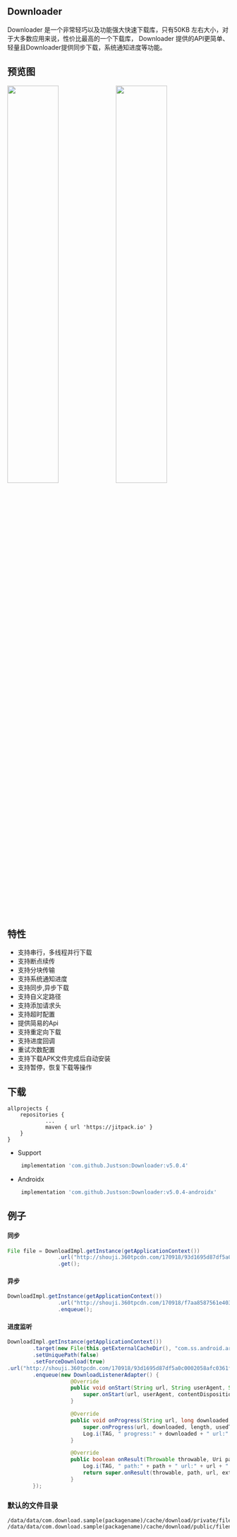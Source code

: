 ## Downloader
Downloader 是一个非常轻巧以及功能强大快速下载库，只有50KB 左右大小，对于大多数应用来说，性价比最高的一个下载库， Downloader 提供的API更简单、轻量且Downloader提供同步下载，系统通知进度等功能。

## 预览图

<a href="img/download1.jpg"><img src="img/download1.jpg" width="48%"/></a> <a href="img/download2.jpg"><img src="img/download2.jpg" width="48%"/></a> 

## 特性

* 支持串行，多线程并行下载
* 支持断点续传
* 支持分块传输
* 支持系统通知进度
* 支持同步,异步下载
* 支持自义定路径
* 支持添加请求头
* 支持超时配置
* 提供简易的Api
* 支持重定向下载
* 支持进度回调
* 重试次数配置
* 支持下载APK文件完成后自动安装
* 支持暂停，恢复下载等操作

## 下载
```
allprojects {
	repositories {
			...
			maven { url 'https://jitpack.io' }
	}
}
```

* Support

   ```groovy
	implementation 'com.github.Justson:Downloader:v5.0.4' 
	```

* Androidx

   ```groovy
    implementation 'com.github.Justson:Downloader:v5.0.4-androidx'
   ```

## 例子

#### 同步
```java
File file = DownloadImpl.getInstance(getApplicationContext())
				.url("http://shouji.360tpcdn.com/170918/93d1695d87df5a0c0002058afc0361f1/com.ss.android.article.news_636.apk")
				.get();
```

#### 异步
```java
DownloadImpl.getInstance(getApplicationContext())
                .url("http://shouji.360tpcdn.com/170918/f7aa8587561e4031553316ada312ab38/com.tencent.qqlive_13049.apk")
                .enqueue();
```

#### 进度监听
```java
DownloadImpl.getInstance(getApplicationContext())
		.target(new File(this.getExternalCacheDir(), "com.ss.android.article.news_636.apk"))
		.setUniquePath(false)
		.setForceDownload(true)
.url("http://shouji.360tpcdn.com/170918/93d1695d87df5a0c0002058afc0361f1/com.ss.android.article.news_636.apk")
		.enqueue(new DownloadListenerAdapter() {
					@Override
					public void onStart(String url, String userAgent, String contentDisposition, String mimetype, long contentLength, Extra extra) {
						super.onStart(url, userAgent, contentDisposition, mimetype, contentLength, extra);
					}

					@Override
					public void onProgress(String url, long downloaded, long length, long usedTime) {
						super.onProgress(url, downloaded, length, usedTime);
						Log.i(TAG, " progress:" + downloaded + " url:" + url);
					}

					@Override
					public boolean onResult(Throwable throwable, Uri path, String url, Extra extra) {
						Log.i(TAG, " path:" + path + " url:" + url + " length:" + new File(path.getPath()).length());
						return super.onResult(throwable, path, url, extra);
					}
		});
```

### 默认的文件目录
```
/data/data/com.download.sample(packagename)/cache/download/private/filename.jpg
/data/data/com.download.sample(packagename)/cache/download/public/filename.jpg
```

